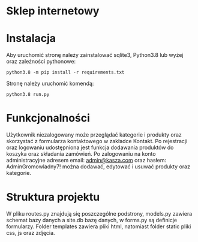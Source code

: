 # Sklep internetowy

# Instalacja

Aby uruchomić stronę należy zainstalować sqlite3, Python3.8 lub wyżej oraz zależności pythonowe:

    python3.8 -m pip install -r requirements.txt

Stronę należy uruchomić komendą:

    python3.8 run.py

# Funkcjonalności

Użytkownik niezalogowany może przeglądać kategorie i produkty oraz skorzystać z formularza kontaktowego w zakładce Kontakt. Po rejestracji oraz logowaniu udostępniona jest funkcja dodawania produktów do koszyka oraz składania zamówień. Po zalogowaniu na konto administracyjne adresem email: admin@kasza.com oraz hasłem: AdminGromowladny7! można dodawać, edytować i usuwać produkty oraz kategorie.

# Struktura projektu

W pliku routes.py znajdują się poszczególne podstrony, models.py zawiera schemat bazy danych a site.db bazę danych, w forms.py są definicje formularzy. Folder templates zawiera pliki html, natomiast folder static pliki css, js oraz zdjęcia.

